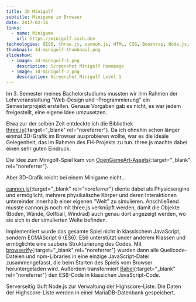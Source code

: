 ```yaml
---
title: 3D Minigolf
subtitle: Minigame im Browser
date: 2017-02-16
links:
  - name: Minigame
    url: https://minigolf.ssch.dev
technologies: [ES6, three.js, cannon.js, HTML, CSS, Boostrap, Node.js, Express, pug.js, MariaDB]
thumbnail: 3d-minigolf-thumbnail.png
slideshow:
  - image: 3d-minigolf-1.png
    description: Screenshot Minigolf Homepage
  - image: 3d-minigolf-2.png
    description: Screenshot Minigolf Level 1
---
```


Im 3. Semester meines Bachelorstudiums mussten wir ihm Rahmen der Lehrveranstaltung "Web-Design und -Programmierung" ein Semesterprojekt erstellen.
Genaue Vorgaben gab es nicht, es war jedem freigestellt, eine eigene Idee umzusetzen.

Etwa zur der selben Zeit entdeckte ich die Bibliothek [three.js](https://threejs.org){:target="_blank" rel="noreferrer"}.
Da ich ohnehin schon länger einmal 3D-Grafik im Browser ausprobieren wollte, war es die ideale Gelegenheit, das im Rahmen des FH-Projekts zu tun.
three.js machte dabei einen sehr guten Eindruck.

Die Idee zum Minigolf-Spiel kam von [OpenGameArt-Assets](http://opengameart.org/content/3d-minigolf-pack){:target="_blank" rel="noreferrer"}.

Aber 3D-Grafik reicht bei einem Minigame nicht...

[cannon.js](https://schteppe.github.io/cannon.js/){:target="_blank" rel="noreferrer"} diente dabei als Physicsengine und ermöglicht, mehrere physikalische Körper und deren Interaktionen untereinder innerhalb einer eigenen "Welt" zu simulieren. 
Anschließend musste cannon.js noch mit three.js verknüpft werden, damit die Objekte (Boden, Wände, Golfball, Windrad) auch genau dort angezeigt werden, wo sie sich in der simulierten Welte befinden.

Implementiert wurde das gesamte Spiel nicht in klassischem JavaScript, sondern ECMAScript 6 (ES6).
ES6 unterstützt under anderem Klassen und ermöglichte eine saubere Strukturierung des Codes.
Mit [browserify](http://browserify.org){:target="_blank" rel="noreferrer"} wurden dann alle Quellcode-Dateien und npm-Libraries in eine einzige JavaScript-Datei zusammengefasst, die beim Starten des Spiels vom Browser heruntergeladen wird.
Außerdem transformiert [Babel](https://babeljs.io){:target="_blank" rel="noreferrer"} den ES6-Code in klassichen JavaScript-Code.

Serverseitig läuft Node.js zur Verwaltung der Highscore-Liste. Die Daten der Highscore-Liste werden in einer MariaDB-Datenbank gespeichert.
